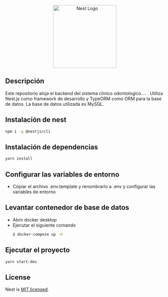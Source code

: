 <p align="center">
  <a href="http://nestjs.com/" target="blank"><img src="https://nestjs.com/img/logo-small.svg" width="200" alt="Nest Logo" /></a>
</p>

## Descripción

Este repositorio aloja el backend del sistema clinico odontologico.... . Utiliza Nest.js como framework de desarrollo y TypeORM como ORM para la base de datos. La base de datos utilizada es MySQL.

## Instalación de nest

```bash
npm i -g @nestjs/cli
```

## Instalación de dependencias

```bash
yarn install
```

## Configurar las variables de entorno

- Copiar el archivo .env.template y renombrarlo a .env y configurar las variables de entorno

## Levantar contenedor de base de datos

- Abrir docker desktop
- Ejecutar el siguiente comando
  ```bash
  $ docker-compose up -d
  ```

## Ejecutar el proyecto

```bash
yarn start:dev
```

## License

Nest is [MIT licensed](LICENSE).

